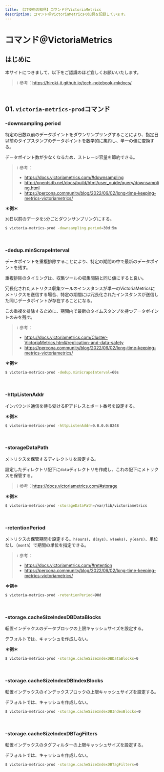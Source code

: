 ```yaml
---
title: 【IT技術の知見】コマンド＠VictoriaMetrics
description: コマンド＠VictoriaMetricsの知見を記録しています。
---
```


# コマンド＠VictoriaMetrics

## はじめに

本サイトにつきまして、以下をご認識のほど宜しくお願いいたします。



> ℹ️ 参考：https://hiroki-it.github.io/tech-notebook-mkdocs/

<br>

## 01. ```victoria-metrics-prod```コマンド

### -downsampling.period

特定の日数以前のデータポイントをダウンサンプリングすることにより、指定日以前のタイプスタンプのデータポイントを数学的に集約し、単一の値に変換する。

データポイント数が少なくなるため、ストレージ容量を節約できる。



> ℹ️ 参考：
> 
> - https://docs.victoriametrics.com/#downsampling
> - http://opentsdb.net/docs/build/html/user_guide/query/downsampling.html
> - https://percona.community/blog/2022/06/02/long-time-keeping-metrics-victoriametrics/

**＊例＊**

```30```日以前のデータを```5```分ごとダウンサンプリングにする。



```bash
$ victoria-metrics-prod -downsampling.period=30d:5m
```

<br>

### -dedup.minScrapeInterval

データポイントを重複排除することにより、特定の期間の中で最新のデータポイントを残す。

重複排除のタイミングは、収集ツールの収集間隔と同じ値にすると良い。

冗長化されたメトリクス収集ツールのインスタンスが単一のVictoriaMetricsにメトリクスを送信する場合、特定の期間には冗長化されたインスタンスが送信した同じデータポイントが存在することになる。

この重複を排除するために、期間内で最新のタイムスタンプを持つデータポイントのみを残す。



> ℹ️ 参考：
> 
> - https://docs.victoriametrics.com/Cluster-VictoriaMetrics.html#replication-and-data-safety
> - https://percona.community/blog/2022/06/02/long-time-keeping-metrics-victoriametrics/

**＊例＊**

```bash
$ victoria-metrics-prod -dedup.minScrapeInterval=60s
```


<br>

### -httpListenAddr

インバウンド通信を待ち受けるIPアドレスとポート番号を設定する。



**＊例＊**

```bash
$ victoria-metrics-prod -httpListenAddr=0.0.0.0:8248
```

<br>

### -storageDataPath

メトリクスを保管するディレクトリを設定する。

設定したディレクトリ配下に```data```ディレクトリを作成し、これの配下にメトリクスを保管する。



> ℹ️ 参考：https://docs.victoriametrics.com/#storage

**＊例＊**

```bash
$ victoria-metrics-prod -storageDataPath=/var/lib/victoriametrics
```

<br>

### -retentionPeriod

メトリクスの保管期間を設定する。```h(ours)```、```d(ays)```、```w(eeks)```、```y(ears)```、単位なし（```month```）で期間の単位を指定できる。

> ℹ️ 参考：
> 
> - https://docs.victoriametrics.com/#retention
> - https://percona.community/blog/2022/06/02/long-time-keeping-metrics-victoriametrics/


**＊例＊**

```bash
$ victoria-metrics-prod -retentionPeriod=90d
```

<br>

### -storage.cacheSizeIndexDBDataBlocks

転置インデックスのデータブロックの上限キャッシュサイズを設定する。

デフォルトでは、キャッシュを作成しない。



**＊例＊**

```bash
$ victoria-metrics-prod -storage.cacheSizeIndexDBDataBlocks=0
```

<br>

### -storage.cacheSizeIndexDBIndexBlocks

転置インデックスのインデックスブロックの上限キャッシュサイズを設定する。

デフォルトでは、キャッシュを作成しない。



```bash
$ victoria-metrics-prod -storage.cacheSizeIndexDBIndexBlocks=0
```

<br>

### -storage.cacheSizeIndexDBTagFilters

転置インデックスのタグフィルターの上限キャッシュサイズを設定する。

デフォルトでは、キャッシュを作成しない。



```bash
$ victoria-metrics-prod -storage.cacheSizeIndexDBTagFilters=0
```

<br>
